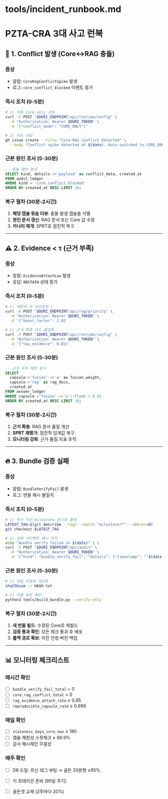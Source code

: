 # tools/incident_runbook.md
# PZTA-CRA 3대 사고 런북

## 🚨 1. Conflict 발생 (Core↔RAG 충돌)

### 증상
- 알람: `CoreRagConflictSpike` 발생
- 로그: `core_conflict_blocked` 이벤트 증가

### 즉시 조치 (0-5분)
```bash
# 1) 자동 Core-only 강등
curl -X POST "$DURI_ENDPOINT/api/runtime/config" \
  -H "Authorization: Bearer $DURI_TOKEN" \
  -d '{"conflict_mode": "CORE_ONLY"}'

# 2) 이슈 생성
gh issue create --title "Core-RAG Conflict Detected" \
  --body "Conflict spike detected at $(date). Auto-switched to CORE_ONLY mode."
```

### 근본 원인 조사 (5-30분)
```sql
-- 충돌 패턴 분석
SELECT kind, details->>'payload' as conflict_data, created_at
FROM audit_ledger
WHERE kind = 'core_conflict_blocked'
ORDER BY created_at DESC LIMIT 10;
```

### 복구 절차 (30분-2시간)
1. **해당 캡슐 묶음 리뷰**: 충돌 발생 캡슐들 식별
2. **원인 문서 갱신**: RAG 문서 또는 Core 값 수정
3. **카나리 재개**: SPRT로 점진적 복구

---

## ⚠️ 2. Evidence < τ (근거 부족)

### 증상
- 알람: `EvidenceAttachLow` 발생
- 응답: `ABSTAIN` 상태 증가

### 즉시 조치 (0-5분)
```bash
# 1) 재탐색 큐 우선순위 ↑
curl -X POST "$DURI_ENDPOINT/api/rag/priority" \
  -H "Authorization: Bearer $DURI_TOKEN" \
  -d '{"boost_factor": 2.0}'

# 2) 근거 확충 모드 활성화
curl -X POST "$DURI_ENDPOINT/api/runtime/config" \
  -H "Authorization: Bearer $DURI_TOKEN" \
  -d '{"tau_evidence": 0.85}'
```

### 근본 원인 조사 (5-30분)
```sql
-- 근거 부족 패턴 분석
SELECT
  capsule->'fusion'->>'w' as fusion_weight,
  capsule->'rag' as rag_docs,
  created_at
FROM answer_ledger
WHERE capsule->'fusion'->>'w'::float < 0.92
ORDER BY created_at DESC LIMIT 10;
```

### 복구 절차 (30분-2시간)
1. **근거 확충**: RAG 문서 품질 개선
2. **SPRT 재평가**: 점진적 임계값 복구
3. **모니터링 강화**: 근거 품질 지표 추적

---

## 🔥 3. Bundle 검증 실패

### 증상
- 알람: `BundleVerifyFail` 발생
- 로그: 번들 해시 불일치

### 즉시 조치 (0-5분)
```bash
# 1) 즉시 직전 milestone 핀으로 롤백
LATEST_TAG=$(git describe --tags --match "milestone/*" --abbrev=0)
git checkout $LATEST_TAG

# 2) 실패 아티팩트 해시 추적
echo "Bundle verify failed at $(date)" | \
curl -X POST "$DURI_ENDPOINT/api/audit" \
  -H "Authorization: Bearer $DURI_TOKEN" \
  -d '{"kind": "bundle_verify_fail", "details": {"timestamp": "'$(date -Iseconds)'"}}'
```

### 근본 원인 조사 (5-30분)
```bash
# 1) 번들 무결성 재검증
sha256sum -c HASH.txt

# 2) 머클 루트 확인
python3 tools/build_bundle.py --verify-only
```

### 복구 절차 (30분-2시간)
1. **새 번들 빌드**: 수정된 Core로 재빌드
2. **검증 통과 확인**: 모든 체크 통과 후 배포
3. **롤백 경로 확보**: 이전 안정 버전 백업

---

## 📊 모니터링 체크리스트

### 매시간 확인
- [ ] `bundle_verify_fail_total` = 0
- [ ] `core_rag_conflict_total` = 0
- [ ] `rag_evidence_attach_rate` ≥ 0.95
- [ ] `reproducible_capsule_rate` ≥ 0.999

### 매일 확인
- [ ] `staleness_days_core_max` ≤ 180
- [ ] 캡슐 재현성 스팟체크 ≥ 99.9%
- [ ] 감사 해시체인 무결성

### 매주 확인
- [ ] DR 드릴: 최신 태그 부팅 → 골든 20문항 ≥95%
- [ ] 키 로테이션 준비 (90일 주기)
- [ ] 골든셋 교체 (2주마다 20%)

